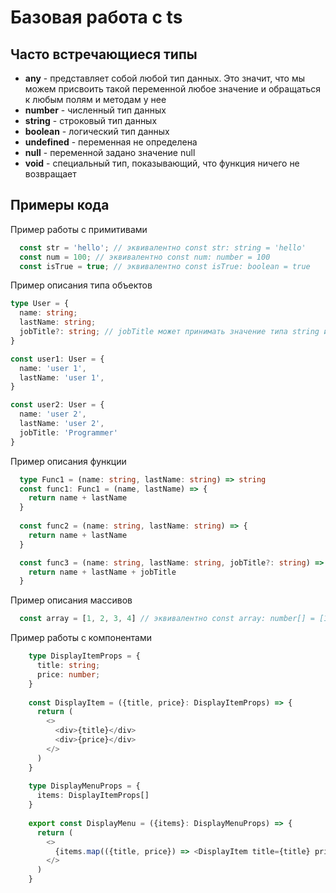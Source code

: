 # Базовая работа с ts

## Часто встречающиеся типы
- **any** - представляет собой любой тип данных. Это значит, что мы можем присвоить такой переменной любое значение и обращаться к любым полям и методам у нее
- **number** - численный тип данных
- **string** - строковый тип данных
- **boolean** - логический тип данных
- **undefined** - переменная не определена
- **null** - переменной задано значение null
- **void** - специальный тип, показывающий, что функция ничего не возвращает

## Примеры кода
Пример работы с примитивами
```typescript
  const str = 'hello'; // эквивалентно const str: string = 'hello'
  const num = 100; // эквивалентно const num: number = 100
  const isTrue = true; // эквивалентно const isTrue: boolean = true
```

Пример описания типа объектов
```typescript
type User = {
  name: string;
  lastName: string;
  jobTitle?: string; // jobTitle может принимать значение типа string или undefined
}

const user1: User = {
  name: 'user 1',
  lastName: 'user 1',
}

const user2: User = {
  name: 'user 2',
  lastName: 'user 2',
  jobTitle: 'Programmer'
}
```

Пример описания функции
```typescript
  type Func1 = (name: string, lastName: string) => string
  const func1: Func1 = (name, lastName) => {
    return name + lastName
  }
  
  const func2 = (name: string, lastName: string) => {
    return name + lastName
  }

  const func3 = (name: string, lastName: string, jobTitle?: string) => {
    return name + lastName + jobTitle
  }
```

Пример описания массивов
```typescript
  const array = [1, 2, 3, 4] // эквивалентно const array: number[] = [1, 2, 3, 4]
```

Пример работы с компонентами
```typescript
    type DisplayItemProps = {
      title: string;
      price: number;
    }
    
    const DisplayItem = ({title, price}: DisplayItemProps) => {
      return (
        <>
          <div>{title}</div>
          <div>{price}</div>
        </>
      )
    }
    
    type DisplayMenuProps = {
      items: DisplayItemProps[]
    }
    
    export const DisplayMenu = ({items}: DisplayMenuProps) => {
      return (
        <>
          {items.map(({title, price}) => <DisplayItem title={title} price={price} />)}
        </>
      )
    }
```